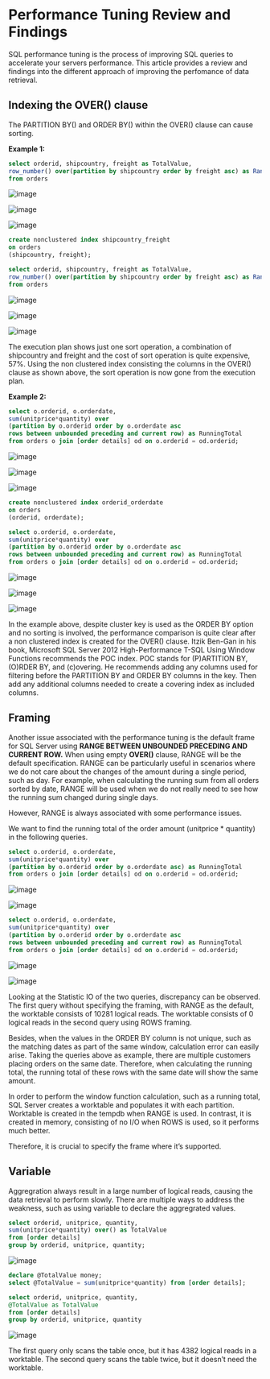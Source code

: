 # Performance Tuning Review and Findings #

SQL performance tuning is the process of improving SQL queries to accelerate your servers performance. This article provides a review and findings into the different approach of improving the perfomance of data retrieval. 

## Indexing the OVER() clause ##

The PARTITION BY() and ORDER BY() within the OVER() clause can cause sorting. 

**Example 1:**

```sql
select orderid, shipcountry, freight as TotalValue, 
row_number() over(partition by shipcountry order by freight asc) as Rank
from orders
```
![image](https://user-images.githubusercontent.com/77920592/194341084-2f4a06e1-2eda-4439-8078-d9cb0649d855.png)

![image](https://user-images.githubusercontent.com/77920592/194341769-2fd5ec4f-39e4-4b39-91c7-c2947e6f241e.png)

![image](https://user-images.githubusercontent.com/77920592/194342954-e7cd1ae8-c2ee-422f-84d8-516fef2037d1.png)

```sql
create nonclustered index shipcountry_freight
on orders
(shipcountry, freight);

select orderid, shipcountry, freight as TotalValue, 
row_number() over(partition by shipcountry order by freight asc) as Rank
from orders
```
![image](https://user-images.githubusercontent.com/77920592/194341092-a9f1a092-62bf-4162-b398-6e978e35ed98.png)

![image](https://user-images.githubusercontent.com/77920592/194341181-f12db793-ee61-47c1-a36a-00db3bb16cc3.png)

![image](https://user-images.githubusercontent.com/77920592/194341252-643e0207-0302-4d52-9908-cdab39888f24.png)

The execution plan shows just one sort operation, a combination of shipcountry and freight and the cost of sort operation is quite expensive, 57%. 
Using the non clustered index consisting the columns in the OVER() clause as shown above, the sort operation is now gone from the execution plan.

**Example 2:**

```sql
select o.orderid, o.orderdate, 
sum(unitprice*quantity) over
(partition by o.orderid order by o.orderdate asc
rows between unbounded preceding and current row) as RunningTotal
from orders o join [order details] od on o.orderid = od.orderid;
```

![image](https://user-images.githubusercontent.com/77920592/194327262-19b7fece-fb7f-4bf9-a3c4-9aab5330b720.png)

![image](https://user-images.githubusercontent.com/77920592/194327518-db8ab573-7cf9-4cca-a64e-1e67ceb7dd45.png)

![image](https://user-images.githubusercontent.com/77920592/194329662-69b4bddc-e08f-4ebf-8433-5e34986cb964.png)

```sql
create nonclustered index orderid_orderdate 
on orders
(orderid, orderdate);

select o.orderid, o.orderdate, 
sum(unitprice*quantity) over
(partition by o.orderid order by o.orderdate asc
rows between unbounded preceding and current row) as RunningTotal
from orders o join [order details] od on o.orderid = od.orderid;
```

![image](https://user-images.githubusercontent.com/77920592/194327262-19b7fece-fb7f-4bf9-a3c4-9aab5330b720.png)

![image](https://user-images.githubusercontent.com/77920592/194329893-cd71f066-350c-49eb-b6be-cf0a7891fb90.png)

![image](https://user-images.githubusercontent.com/77920592/194329953-dc37d242-b617-47ec-b1e3-0a52121c516e.png)

In the example above, despite cluster key is used as the ORDER BY option and no sorting is involved, the performance comparison is quite clear after a non clustered index is created for the OVER() clause. 
Itzik Ben-Gan in his book, Microsoft SQL Server 2012 High-Performance T-SQL Using Window Functions recommends the POC index. POC stands for (P)ARTITION BY, (O)RDER BY, and (c)overing. 
He recommends adding any columns used for filtering before the PARTITION BY and ORDER BY columns in the key. Then add any additional columns needed to create a covering index as included columns. 

## Framing ##

Another issue associated with the performance tuning is the default frame for SQL Server using **RANGE BETWEEN UNBOUNDED PRECEDING AND CURRENT ROW.** 
When using empty **OVER()** clause, RANGE will be the default specification. 
RANGE can be particularly useful in scenarios where we do not care about the changes of the amount during a single period, such as day. 
For example, when calculating the running sum from all orders sorted by date, RANGE will be used when we do not really need to see how the running sum changed during single days.

However, RANGE is always associated with some performance issues. 

We want to find the running total of the order amount (unitprice * quantity) in the following queries. 

```sql
select o.orderid, o.orderdate, 
sum(unitprice*quantity) over
(partition by o.orderid order by o.orderdate asc) as RunningTotal
from orders o join [order details] od on o.orderid = od.orderid;
```
![image](https://user-images.githubusercontent.com/77920592/194326927-e2e2c79c-f3ad-43c6-921f-33f3d2850ef4.png)

![image](https://user-images.githubusercontent.com/77920592/194327591-b58c0617-1599-476f-bfe7-7b1fe76c3318.png)

```sql
select o.orderid, o.orderdate, 
sum(unitprice*quantity) over
(partition by o.orderid order by o.orderdate asc
rows between unbounded preceding and current row) as RunningTotal
from orders o join [order details] od on o.orderid = od.orderid;
```

![image](https://user-images.githubusercontent.com/77920592/194327262-19b7fece-fb7f-4bf9-a3c4-9aab5330b720.png)

![image](https://user-images.githubusercontent.com/77920592/194327518-db8ab573-7cf9-4cca-a64e-1e67ceb7dd45.png)

Looking at the Statistic IO of the two queries, discrepancy can be observed. 
The first query without specifying the framing, with RANGE as the default, the worktable consists of 10281 logical reads. 
The worktable consists of 0 logical reads in the second query using ROWS framing. 

Besides, when the values in the ORDER BY column is not unique, such as the matching dates as part of the same window, calculation error can easily arise. 
Taking the queries above as example, there are multiple customers placing orders on the same date.
Therefore, when calculating the running total, the running total of these rows with the same date will show the same amount. 

In order to perform the window function calculation, such as a running total, SQL Server creates a worktable and populates it with each partition. 
Worktable is created in the tempdb when RANGE is used. In contrast, it is created in memory, consisting of no I/O when ROWS is used, so it performs much better.


Therefore, it is crucial to specify the frame where it’s supported.

## Variable ##

Aggregration always result in a large number of logical reads, causing the data retrieval to perform slowly. There are multiple ways to address the weakness, such as using variable to declare the aggregrated values. 

```sql
select orderid, unitprice, quantity,
sum(unitprice*quantity) over() as TotalValue
from [order details]
group by orderid, unitprice, quantity;
```

![image](https://user-images.githubusercontent.com/77920592/194760421-9ee392c9-035a-4689-94d2-8f195238602a.png)

```sql
declare @TotalValue money;
select @TotalValue = sum(unitprice*quantity) from [order details];

select orderid, unitprice, quantity,
@TotalValue as TotalValue
from [order details]
group by orderid, unitprice, quantity
```

![image](https://user-images.githubusercontent.com/77920592/194760449-2d23cbd3-a566-4b1b-b224-3509263ee084.png)

The first query only scans the table once, but it has 4382 logical reads in a worktable. 
The second query scans the table twice, but it doesn’t need the worktable.
